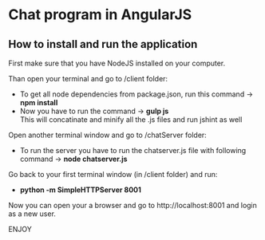 #  Chat program in AngularJS

## How to install and run the application

First make sure that you have NodeJS installed on your computer.

Than open your terminal and go to /client folder:

* To get all node dependencies from package.json, run this command -> **npm install**
* Now you have to run the command -> **gulp js**  
  This will concatinate and minify all the .js files and run jshint as well

Open another terminal window and go to /chatServer folder:

* To run the server you have to run the chatserver.js file with following command -> **node chatserver.js**

Go back to your first terminal window (in /client folder) and run:

* **python -m SimpleHTTPServer 8001**

Now you can open your a browser and go to http://localhost:8001 and login as a new user.

ENJOY


